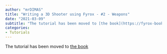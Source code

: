 ```yaml
---
author: "mrDIMAS"
title: "Writing a 3D Shooter using Fyrox - #2 - Weapons"
date: "2021-03-09"
subtitle: "The tutorial has been moved to [the book](https://fyrox-book.github.io/fyrox/tutorials/fps-tutorial-2/tutorial-part-2.html)"
categories: 
- Tutorials
---
```


The tutorial has been moved to [the book](https://fyrox-book.github.io/fyrox/tutorials/fps-tutorial-2/tutorial-part-2.html)